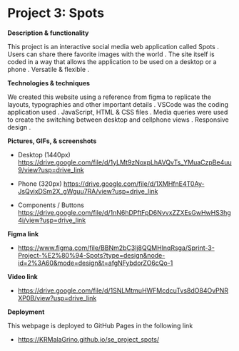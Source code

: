 # Project 3: Spots

**Description & functionality**

This project is an interactive social media web application called Spots . Users can share there favorite images with the world . The site itself is coded in a way that allows the application to be used on a desktop or a phone . Versatile & flexible .

**Technologies & techniques**

We created this website using a reference from figma to replicate the layouts, typographies and other important details . VSCode was the coding application used . JavaScript, HTML & CSS files . Media queries were used to create the switching between desktop and cellphone views . Responsive design .

**Pictures, GIFs, & screenshots**

- Desktop (1440px)
  https://drive.google.com/file/d/1yLMt9zNoxpLhAVQvTs_YMuaCzpBe4uu9/view?usp=drive_link

- Phone (320px)
  https://drive.google.com/file/d/1XMHfnE4T0Ay-JsQyixDSm2X_gWguu7RA/view?usp=drive_link

- Components / Buttons
  https://drive.google.com/file/d/1nN6hDPftFpD6NvvxZZXEsGwHwHS3hg4i/view?usp=drive_link

**Figma link**

- https://www.figma.com/file/BBNm2bC3lj8QQMHlnqRsga/Sprint-3-Project-%E2%80%94-Spots?type=design&node-id=2%3A60&mode=design&t=afgNFybdorZO6cQo-1

**Video link**

- https://drive.google.com/file/d/1SNLMtmuHWFMcdcuTvs8dO84OvPNRXP0B/view?usp=drive_link

**Deployment**

This webpage is deployed to GitHub Pages in the following link

- https://KRMalaGrino.github.io/se_project_spots/

